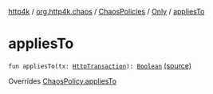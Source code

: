 [http4k](../../../index.md) / [org.http4k.chaos](../../index.md) / [ChaosPolicies](../index.md) / [Only](index.md) / [appliesTo](./applies-to.md)

# appliesTo

`fun appliesTo(tx: `[`HttpTransaction`](../../../org.http4k.core/-http-transaction/index.md)`): `[`Boolean`](https://kotlinlang.org/api/latest/jvm/stdlib/kotlin/-boolean/index.html) [(source)](https://github.com/http4k/http4k/blob/master/http4k-testing-chaos/src/main/kotlin/org/http4k/chaos/ChaosPolicies.kt#L42)

Overrides [ChaosPolicy.appliesTo](../../-chaos-policy/applies-to.md)

